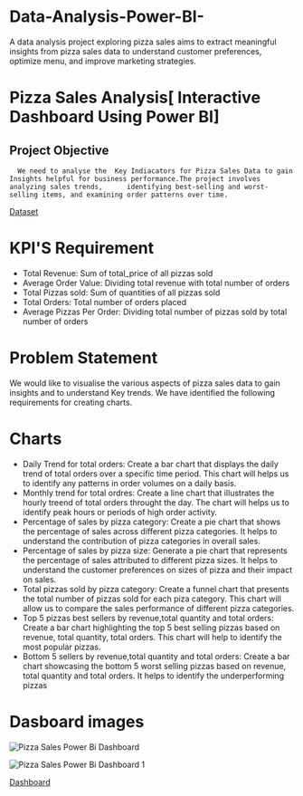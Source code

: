 # Data-Analysis-Power-BI-
A data analysis project exploring pizza sales aims to extract meaningful insights from pizza sales data to understand customer preferences, optimize menu, and improve marketing strategies.
# Pizza Sales Analysis[ Interactive Dashboard Using Power BI]
## Project Objective
      We need to analyse the  Key Indiacators for Pizza Sales Data to gain Insights helpful for business performance.The project involves analyzing sales trends,      identifying best-selling and worst-selling items, and examining order patterns over time.
      

      
 <a href="https://github.com/padmapuli/Data-Analysis-Power-BI-/blob/main/pizza_sales.csv">Dataset</a>

# KPI'S Requirement
- Total Revenue: Sum of total_price of all pizzas sold  
- Average Order Value: Dividing total revenue with total number of orders
-  Total Pizzas sold: Sum of quantities of all pizzas sold  
-  Total Orders: Total number of orders placed
-  Average Pizzas Per Order: Dividing total number of pizzas sold by total number of orders

# Problem Statement
   We would like to visualise the various aspects of pizza sales data to gain insights and to understand Key trends. We have identified the following requirements 
   for creating charts. 
# Charts
- Daily Trend for total orders: Create a bar chart that displays the daily trend of total orders over a specific time period. This chart will helps us to identify
  any patterns in order volumes on a daily basis.
- Monthly trend for total ordres: Create a line chart that illustrates the hourly treend of total orders throught the day. The chart will helps us to identify
  peak hours or periods of high order activity.
- Percentage of sales by pizza category: Create a pie chart that shows the percentage of sales across different pizza categories. It helps to understand the
  contribution of pizza categories in overall sales.
- Percentage of sales by pizza size: Generate a pie chart that represents the percentage of sales attributed to different pizza sizes. It helps to understand
  the customer preferences on sizes of pizza and their impact on sales.
- Total pizzas sold by pizza category: Create a funnel chart that presents the total number of pizzas sold for each piza category. This chart will allow us
  to compare the sales performance of different pizza categories.
- Top 5 pizzas best sellers by revenue,total quantity and total orders: Create a bar chart highlighting the top 5 best selling pizzas based on revenue,
  total quantity, total orders. This chart will help to identify the most popular pizzas.
- Bottom 5 sellers by revenue,total quantity and total orders: Create a bar chart showcasing the bottom 5 worst selling pizzas based on revenue, total quantity
  and total orders. It helps to identify the underperforming pizzas
  
# Dasboard images
![Pizza Sales Power Bi Dashboard](https://github.com/user-attachments/assets/39b97eb1-11cf-42f6-9952-1f087b62d7e1)

![Pizza Sales Power Bi Dashboard 1](https://github.com/user-attachments/assets/cfdf5f98-97a5-44be-a56c-98fbbd410258)

  
  

       
  
 
      














      
 <a href="https://github.com/padmapuli/Data-Analysis-Power-BI-/blob/main/Pizza%20sales%20power%20bi%20project.pbix">Dashboard</a>
      
       
